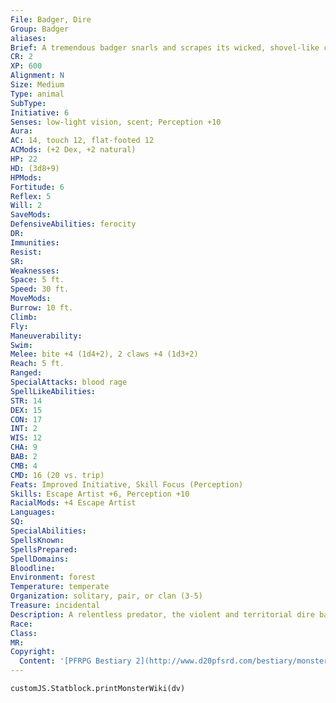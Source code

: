 ```yaml
---
File: Badger, Dire
Group: Badger
aliases: 
Brief: A tremendous badger snarls and scrapes its wicked, shovel-like claws. Stocky muscles ripple beneath its streaked and shaggy fur.
CR: 2
XP: 600
Alignment: N
Size: Medium
Type: animal
SubType: 
Initiative: 6
Senses: low-light vision, scent; Perception +10
Aura: 
AC: 14, touch 12, flat-footed 12
ACMods: (+2 Dex, +2 natural)
HP: 22
HD: (3d8+9)
HPMods: 
Fortitude: 6
Reflex: 5
Will: 2
SaveMods: 
DefensiveAbilities: ferocity
DR: 
Immunities: 
Resist: 
SR: 
Weaknesses: 
Space: 5 ft.
Speed: 30 ft.
MoveMods: 
Burrow: 10 ft.
Climb: 
Fly: 
Maneuverability: 
Swim: 
Melee: bite +4 (1d4+2), 2 claws +4 (1d3+2)
Reach: 5 ft.
Ranged: 
SpecialAttacks: blood rage
SpellLikeAbilities: 
STR: 14
DEX: 15
CON: 17
INT: 2
WIS: 12
CHA: 9
BAB: 2
CMB: 4
CMD: 16 (20 vs. trip)
Feats: Improved Initiative, Skill Focus (Perception)
Skills: Escape Artist +6, Perception +10
RacialMods: +4 Escape Artist
Languages: 
SQ: 
SpecialAbilities: 
SpellsKnown: 
SpellsPrepared: 
SpellDomains: 
Bloodline: 
Environment: forest
Temperature: temperate
Organization: solitary, pair, or clan (3-5)
Treasure: incidental
Description: A relentless predator, the violent and territorial dire badger hunts frequently, killing and devouring a variety of easy prey such as rabbits, deer, and occasionally livestock.  These creatures are unafraid of attacking creatures larger than they are, drawing upon an almost legendary tenacity that has won them honor and respect among many races, particularly forest-dwelling gnomes.  Dire badgers reside in deep burrows and warrens dug with their monstrous claws-but unlike typical badgers, a dire badger's claws are capable of tunneling through solid rock. Dire badgers possess little patience for disturbances or interruptions. Utterly fearless creatures, when confronted they attack brutally, and if injured, they violently erupt into a killing frenzy.  Dire badgers stand 4 feet tall at the shoulder, and weigh 500 pounds.
Race: 
Class: 
MR: 
Copyright:
  Content: '[PFRPG Bestiary 2](http://www.d20pfsrd.com/bestiary/monster-listings/animals/musteloids/badger-dire)'
---
```

```dataviewjs
customJS.Statblock.printMonsterWiki(dv)
```
